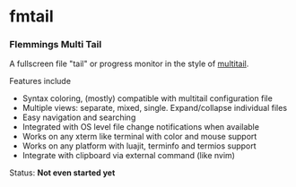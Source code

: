 # fmtail
### Flemmings Multi Tail

A fullscreen file "tail" or progress monitor in the style of [multitail](https://www.vanheusden.com/multitail).

Features include
* Syntax coloring, (mostly) compatible with multitail configuration file
* Multiple views: separate, mixed, single. Expand/collapse individual files
* Easy navigation and searching
* Integrated with OS level file change notifications when available
* Works on any xterm like terminal with color and mouse support
* Works on any platform with luajit, terminfo and termios support
* Integrate with clipboard via external command (like nvim)

Status: **Not even started yet**
